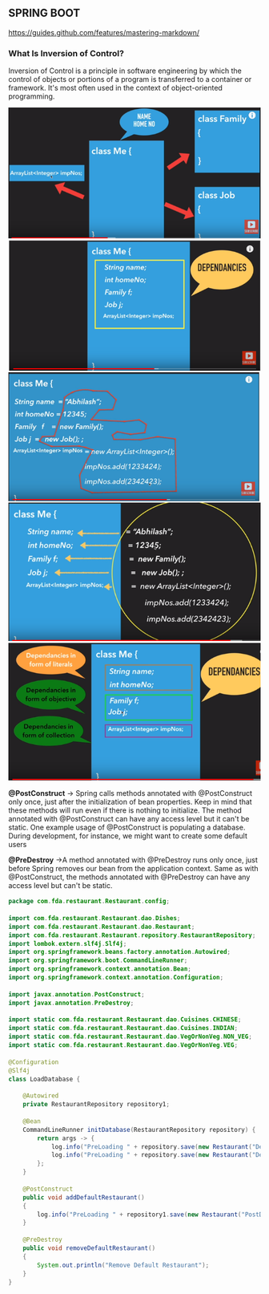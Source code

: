 <h2>SPRING BOOT</h2>

<a>https://guides.github.com/features/mastering-markdown/</a>

<h3> What Is Inversion of Control?</h3>
Inversion of Control is a principle in software engineering by which the control of objects or portions of a program is transferred to a container or framework. It's most often used in the context of object-oriented programming.

![DependencyInjection](./pictures/DI/DI1.PNG)
![DependencyInjection](./pictures/DI/DI2.PNG)
![DependencyInjection](./pictures/DI/DI3.PNG)
![DependencyInjection](./pictures/DI/DI4.PNG)
![DependencyInjection](./pictures/DI/DI5.PNG)


<b>@PostConstruct</b> -> Spring calls methods annotated with @PostConstruct only once, just after the initialization of bean properties. Keep in mind that these methods will run even if there is nothing to initialize.
The method annotated with @PostConstruct can have any access level but it can't be static.
One example usage of @PostConstruct is populating a database. During development, for instance, we might want to create some default users

<b>@PreDestroy</b> ->A method annotated with @PreDestroy runs only once, just before Spring removes our bean from the application context.
Same as with @PostConstruct, the methods annotated with @PreDestroy can have any access level but can't be static.

````java
package com.fda.restaurant.Restaurant.config;

import com.fda.restaurant.Restaurant.dao.Dishes;
import com.fda.restaurant.Restaurant.dao.Restaurant;
import com.fda.restaurant.Restaurant.repository.RestaurantRepository;
import lombok.extern.slf4j.Slf4j;
import org.springframework.beans.factory.annotation.Autowired;
import org.springframework.boot.CommandLineRunner;
import org.springframework.context.annotation.Bean;
import org.springframework.context.annotation.Configuration;

import javax.annotation.PostConstruct;
import javax.annotation.PreDestroy;

import static com.fda.restaurant.Restaurant.dao.Cuisines.CHINESE;
import static com.fda.restaurant.Restaurant.dao.Cuisines.INDIAN;
import static com.fda.restaurant.Restaurant.dao.VegOrNonVeg.NON_VEG;
import static com.fda.restaurant.Restaurant.dao.VegOrNonVeg.VEG;

@Configuration
@Slf4j
class LoadDatabase {

    @Autowired
    private RestaurantRepository repository1;

    @Bean
    CommandLineRunner initDatabase(RestaurantRepository repository) {
        return args -> {
            log.info("PreLoading " + repository.save(new Restaurant("Delhi Pub", VEG, INDIAN,400,new Dishes("COFFEE",100))));
            log.info("PreLoading " + repository.save(new Restaurant("Delhi Continental", NON_VEG, CHINESE,600,new Dishes("SWEETS",600))));
        };
    }

    @PostConstruct
    public void addDefaultRestaurant()
    {
        log.info("PreLoading " + repository1.save(new Restaurant("PostDestroyExample", VEG, INDIAN,400,new Dishes("COFFEE",100))));
    }

    @PreDestroy
    public void removeDefaultRestaurant()
    {
        System.out.println("Remove Default Restaurant");
    }
}
````
